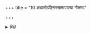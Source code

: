 +++
title = "10 अथातोऽङ्गिरसामायास्या गौतमाः"

+++

<details><summary>थिते</summary>

अथातोऽङ्गिरसामायास्या गौतमाः १०
</details>
